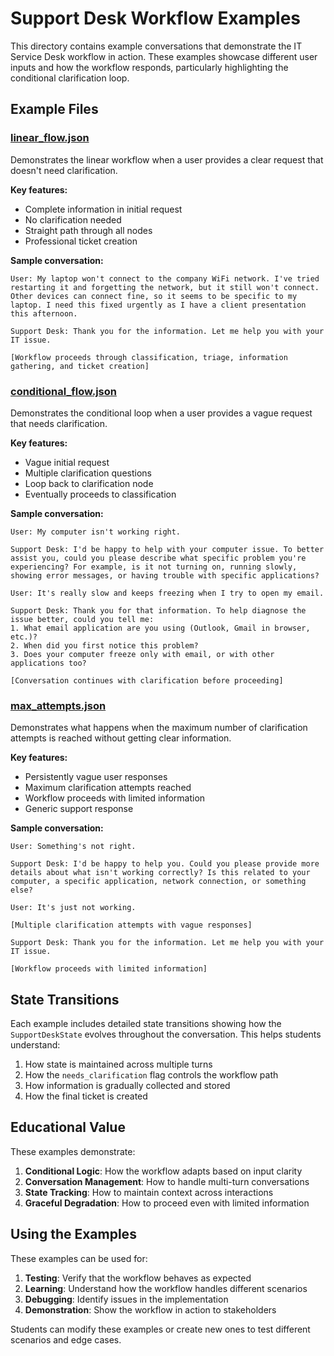 # Support Desk Workflow Examples

This directory contains example conversations that demonstrate the IT Service Desk workflow in action. These examples showcase different user inputs and how the workflow responds, particularly highlighting the conditional clarification loop.

## Example Files

### [linear_flow.json](linear_flow.json)

Demonstrates the linear workflow when a user provides a clear request that doesn't need clarification.

**Key features:**
- Complete information in initial request
- No clarification needed
- Straight path through all nodes
- Professional ticket creation

**Sample conversation:**
```
User: My laptop won't connect to the company WiFi network. I've tried restarting it and forgetting the network, but it still won't connect. Other devices can connect fine, so it seems to be specific to my laptop. I need this fixed urgently as I have a client presentation this afternoon.

Support Desk: Thank you for the information. Let me help you with your IT issue.

[Workflow proceeds through classification, triage, information gathering, and ticket creation]
```

### [conditional_flow.json](conditional_flow.json)

Demonstrates the conditional loop when a user provides a vague request that needs clarification.

**Key features:**
- Vague initial request
- Multiple clarification questions
- Loop back to clarification node
- Eventually proceeds to classification

**Sample conversation:**
```
User: My computer isn't working right.

Support Desk: I'd be happy to help with your computer issue. To better assist you, could you please describe what specific problem you're experiencing? For example, is it not turning on, running slowly, showing error messages, or having trouble with specific applications?

User: It's really slow and keeps freezing when I try to open my email.

Support Desk: Thank you for that information. To help diagnose the issue better, could you tell me:
1. What email application are you using (Outlook, Gmail in browser, etc.)?
2. When did you first notice this problem?
3. Does your computer freeze only with email, or with other applications too?

[Conversation continues with clarification before proceeding]
```

### [max_attempts.json](max_attempts.json)

Demonstrates what happens when the maximum number of clarification attempts is reached without getting clear information.

**Key features:**
- Persistently vague user responses
- Maximum clarification attempts reached
- Workflow proceeds with limited information
- Generic support response

**Sample conversation:**
```
User: Something's not right.

Support Desk: I'd be happy to help you. Could you please provide more details about what isn't working correctly? Is this related to your computer, a specific application, network connection, or something else?

User: It's just not working.

[Multiple clarification attempts with vague responses]

Support Desk: Thank you for the information. Let me help you with your IT issue.

[Workflow proceeds with limited information]
```

## State Transitions

Each example includes detailed state transitions showing how the `SupportDeskState` evolves throughout the conversation. This helps students understand:

1. How state is maintained across multiple turns
2. How the `needs_clarification` flag controls the workflow path
3. How information is gradually collected and stored
4. How the final ticket is created

## Educational Value

These examples demonstrate:

1. **Conditional Logic**: How the workflow adapts based on input clarity
2. **Conversation Management**: How to handle multi-turn conversations
3. **State Tracking**: How to maintain context across interactions
4. **Graceful Degradation**: How to proceed even with limited information

## Using the Examples

These examples can be used for:

1. **Testing**: Verify that the workflow behaves as expected
2. **Learning**: Understand how the workflow handles different scenarios
3. **Debugging**: Identify issues in the implementation
4. **Demonstration**: Show the workflow in action to stakeholders

Students can modify these examples or create new ones to test different scenarios and edge cases.